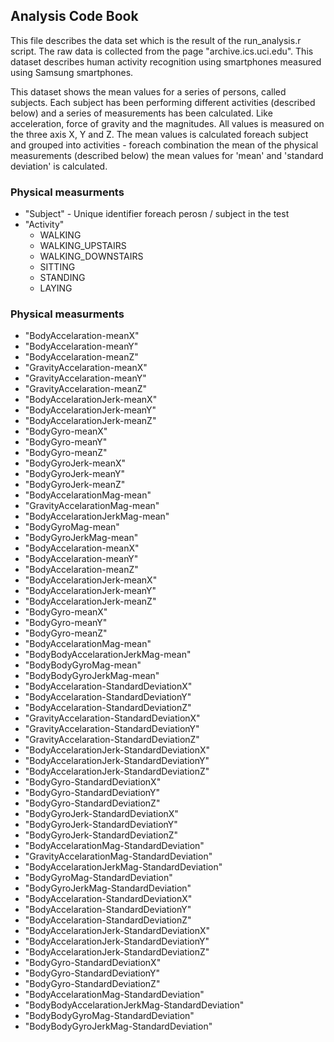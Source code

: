## Analysis Code Book
This file describes the data set which is the result of the run_analysis.r script. The raw data is collected from the page "archive.ics.uci.edu". This dataset describes human activity recognition using smartphones measured using Samsung smartphones.

This dataset shows the mean values for a series of persons, called subjects. Each subject has been performing different activities (described below) and a series of measurements has been calculated. Like acceleration, force of gravity and the magnitudes. All values is measured on the three axis X, Y and Z. 
The mean values is calculated foreach subject and grouped into activities - foreach combination the mean of the physical measurements (described below) the mean values for 'mean' and 'standard deviation' is calculated. 

### Physical measurments
* "Subject" - Unique identifier foreach perosn / subject in the test
* "Activity"                                      
  * WALKING
  * WALKING_UPSTAIRS
  * WALKING_DOWNSTAIRS
  * SITTING
  * STANDING
  * LAYING



### Physical measurments
* "BodyAccelaration-meanX"                       
* "BodyAccelaration-meanY"                        
* "BodyAccelaration-meanZ"                        
* "GravityAccelaration-meanX"                    
* "GravityAccelaration-meanY"                     
* "GravityAccelaration-meanZ"                     
* "BodyAccelarationJerk-meanX"                   
* "BodyAccelarationJerk-meanY"                    
* "BodyAccelarationJerk-meanZ"                    
* "BodyGyro-meanX"                               
* "BodyGyro-meanY"                                
* "BodyGyro-meanZ"                                
* "BodyGyroJerk-meanX"                           
* "BodyGyroJerk-meanY"                            
* "BodyGyroJerk-meanZ"                            
* "BodyAccelarationMag-mean"                     
* "GravityAccelarationMag-mean"                   
* "BodyAccelarationJerkMag-mean"                  
* "BodyGyroMag-mean"                             
* "BodyGyroJerkMag-mean"                          
* "BodyAccelaration-meanX"                        
* "BodyAccelaration-meanY"                       
* "BodyAccelaration-meanZ"                        
* "BodyAccelarationJerk-meanX"                    
* "BodyAccelarationJerk-meanY"                   
* "BodyAccelarationJerk-meanZ"                    
* "BodyGyro-meanX"                                
* "BodyGyro-meanY"                               
* "BodyGyro-meanZ"                                
* "BodyAccelarationMag-mean"                      
* "BodyBodyAccelarationJerkMag-mean"             
* "BodyBodyGyroMag-mean"                          
* "BodyBodyGyroJerkMag-mean"                      
* "BodyAccelaration-StandardDeviationX"          
* "BodyAccelaration-StandardDeviationY"           
* "BodyAccelaration-StandardDeviationZ"           
* "GravityAccelaration-StandardDeviationX"       
* "GravityAccelaration-StandardDeviationY"        
* "GravityAccelaration-StandardDeviationZ"        
* "BodyAccelarationJerk-StandardDeviationX"      
* "BodyAccelarationJerk-StandardDeviationY"       
* "BodyAccelarationJerk-StandardDeviationZ"       
* "BodyGyro-StandardDeviationX"                  
* "BodyGyro-StandardDeviationY"                   
* "BodyGyro-StandardDeviationZ"                   
* "BodyGyroJerk-StandardDeviationX"              
* "BodyGyroJerk-StandardDeviationY"               
* "BodyGyroJerk-StandardDeviationZ"               
* "BodyAccelarationMag-StandardDeviation"        
* "GravityAccelarationMag-StandardDeviation"      
* "BodyAccelarationJerkMag-StandardDeviation"     
* "BodyGyroMag-StandardDeviation"                
* "BodyGyroJerkMag-StandardDeviation"             
* "BodyAccelaration-StandardDeviationX"          
* "BodyAccelaration-StandardDeviationY"          
* "BodyAccelaration-StandardDeviationZ"           
* "BodyAccelarationJerk-StandardDeviationX"       
* "BodyAccelarationJerk-StandardDeviationY"      
* "BodyAccelarationJerk-StandardDeviationZ"       
* "BodyGyro-StandardDeviationX"                   
* "BodyGyro-StandardDeviationY"                  
* "BodyGyro-StandardDeviationZ"                   
* "BodyAccelarationMag-StandardDeviation"         
* "BodyBodyAccelarationJerkMag-StandardDeviation"
* "BodyBodyGyroMag-StandardDeviation"             
* "BodyBodyGyroJerkMag-StandardDeviation" 
